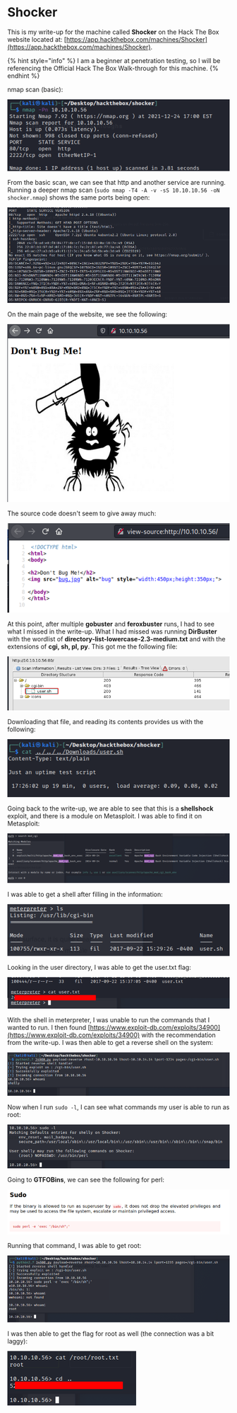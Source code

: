 # Shocker

This is my write-up for the machine called **Shocker** on the Hack The Box website located at: [https://app.hackthebox.com/machines/Shocker](https://app.hackthebox.com/machines/Shocker).

{% hint style="info" %}
I am a beginner at penetration testing, so I will be referencing the Official Hack The Box Walk-through for this machine.
{% endhint %}

nmap scan (basic):

![](<../../.gitbook/assets/image (330) (1) (1) (1) (1).png>)

From the basic scan, we can see that http and another service are running. Running a deeper nmap scan (`sudo nmap -T4 -A -v -sS 10.10.10.56 -oN shocker.nmap`) shows the same ports being open:

![](<../../.gitbook/assets/image (338) (1) (1) (1) (1) (1).png>)

On the main page of the website, we see the following:

![](<../../.gitbook/assets/image (340) (1) (1) (1) (1) (1) (1).png>)

The source code doesn't seem to give away much:

![](<../../.gitbook/assets/image (341) (1) (1) (1) (1) (1) (1) (1) (1).png>)

At this point, after multiple **gobuster** and **feroxbuster** runs, I had to see what I missed in the write-up. What I had missed was running **DirBuster** with the wordlist of **directory-list-lowercase-2.3-medium.txt** and with the extensions of **cgi​, sh, pl​, py**. This got me the following file:

![](<../../.gitbook/assets/image (327) (1) (1).png>)

Downloading that file, and reading its contents provides us with the following:

![](<../../.gitbook/assets/image (332) (1) (1) (1) (1).png>)

Going back to the write-up, we are able to see that this is a **shellshock** exploit, and there is a module on Metasploit. I was able to find it on Metasploit:

![](<../../.gitbook/assets/image (346) (1) (1) (1) (1) (1) (1).png>)

I was able to get a shell after filling in the information:

![](<../../.gitbook/assets/image (329) (1) (1) (1).png>)

Looking in the user directory, I was able to get the user.txt flag:

![](<../../.gitbook/assets/image (347) (1) (1) (1) (1) (1) (1) (1).png>)

With the shell in meterpreter, I was unable to run the commands that I wanted to run. I then found [https://www.exploit-db.com/exploits/34900](https://www.exploit-db.com/exploits/34900) with the recommendation from the write-up. I was then able to get a reverse shell on the system:

![](<../../.gitbook/assets/image (331) (1) (1) (1).png>)

Now when I run `sudo -l`, I can see what commands my user is able to run as root:

![](<../../.gitbook/assets/image (342) (1) (1) (1) (1).png>)

Going to **GTFOBins**, we can see the following for perl:

![](<../../.gitbook/assets/image (343) (1) (1) (1).png>)

Running that command, I was able to get root:

![](<../../.gitbook/assets/image (350) (1) (1) (1) (1) (1) (1) (1) (1).png>)

I was then able to get the flag for root as well (the connection was a bit laggy):

![](<../../.gitbook/assets/image (336) (1) (1) (1) (1) (1) (1).png>)
